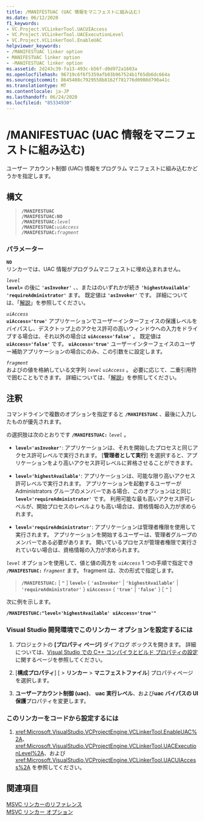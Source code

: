 ```yaml
---
title: /MANIFESTUAC (UAC 情報をマニフェストに組み込む)
ms.date: 06/12/2020
f1_keywords:
- VC.Project.VCLinkerTool.UACUIAccess
- VC.Project.VCLinkerTool.UACExecutionLevel
- VC.Project.VCLinkerTool.EnableUAC
helpviewer_keywords:
- /MANIFESTUAC linker option
- MANIFESTUAC linker option
- -MANIFESTUAC linker option
ms.assetid: 2d243c39-fa13-493c-b56f-d0d972a1603a
ms.openlocfilehash: 96719c6f6f5359afb03b967524b1f65db6dc664a
ms.sourcegitcommit: 8645408c7929558b8162f781776d0908d790a41c
ms.translationtype: MT
ms.contentlocale: ja-JP
ms.lasthandoff: 06/24/2020
ms.locfileid: "85334930"
---
```

# <a name="manifestuac-embeds-uac-information-in-manifest"></a>/MANIFESTUAC (UAC 情報をマニフェストに組み込む)

ユーザー アカウント制御 (UAC) 情報をプログラム マニフェストに組み込むかどうかを指定します。

## <a name="syntax"></a>構文

> **`/MANIFESTUAC`**\
> **`/MANIFESTUAC:NO`**\
> **`/MANIFESTUAC:`**_`level`_\
> **`/MANIFESTUAC:`**_`uiAccess`_\
> **`/MANIFESTUAC:`**_`fragment`_

### <a name="parameters"></a>パラメーター

**`NO`**<br/>
リンカーでは、UAC 情報がプログラムマニフェストに埋め込まれません。

*`level`*<br/>
**`level=`** の後に **`'asInvoker'`** 、、またはのいずれかが続き **`'highestAvailable'`** **`'requireAdministrator'`** ます。 既定値は **`'asInvoker'`** です。 詳細については、「[解説](#remarks)」を参照してください。

*`uiAccess`*<br/>
**`uiAccess='true'`** アプリケーションでユーザーインターフェイスの保護レベルをバイパスし、デスクトップ上のアクセス許可の高いウィンドウへの入力をドライブする場合は、それ以外の場合は **`uiAccess='false'`** 。 既定値は **`uiAccess='false'`** です。 **`uiAccess='true'`** ユーザーインターフェイスのユーザー補助アプリケーションの場合にのみ、この引数をに設定します。

*`fragment`*<br/>
およびの値を格納している文字列 *`level`* *`uiAccess`* 。 必要に応じて、二重引用符で囲むこともできます。 詳細については、「[解説](#remarks)」を参照してください。

## <a name="remarks"></a>注釈

コマンドラインで複数のオプションを指定すると **`/MANIFESTUAC`** 、最後に入力したものが優先されます。

の選択肢は次のとおりです **`/MANIFESTUAC:`** _`level`_ 。

- **`level='asInvoker'`**: アプリケーションは、それを開始したプロセスと同じアクセス許可レベルで実行されます。 [**管理者として実行**] を選択すると、アプリケーションをより高いアクセス許可レベルに昇格させることができます。

- **`level='highestAvailable'`**: アプリケーションは、可能な限り高いアクセス許可レベルで実行されます。 アプリケーションを起動するユーザーが Administrators グループのメンバーである場合、このオプションはと同じ **`level='requireAdministrator'`** です。 利用可能な最も高いアクセス許可レベルが、開始プロセスのレベルよりも高い場合は、資格情報の入力が求められます。

- **`level='requireAdministrator'`**: アプリケーションは管理者権限を使用して実行されます。 アプリケーションを開始するユーザーは、管理者グループのメンバーである必要があります。 開いているプロセスが管理者権限で実行されていない場合は、資格情報の入力が求められます。

*`level`* オプションを使用して、値と値の両方を *`uiAccess`* 1 つの手順で指定でき **`/MANIFESTUAC:`** _`fragment`_ ます。 fragment は、次の形式で指定します。

> **`/MANIFESTUAC:`** \[ **`"`** ] **`level=`** { **`'asInvoker'`** | **`'highestAvailable'`** | **`'requireAdministrator'`** } **`uiAccess=`** { **`'true'`** | **`'false'`** } \[ **`"`** ]

次に例を示します。

**`/MANIFESTUAC:"level='highestAvailable' uiAccess='true'"`**

### <a name="to-set-this-linker-option-in-the-visual-studio-development-environment"></a>Visual Studio 開発環境でこのリンカー オプションを設定するには

1. プロジェクトの **[プロパティ ページ]** ダイアログ ボックスを開きます。 詳細については、[Visual Studio での C++ コンパイラとビルド プロパティの設定](../working-with-project-properties.md)に関するページを参照してください。

1. [**構成プロパティ**] [  >  **リンカー**  >  **マニフェストファイル**] プロパティページを選択します。

1. **ユーザーアカウント制御 (uac)**、 **uac 実行レベル**、および**uac バイパスの UI 保護**プロパティを変更します。

### <a name="to-set-this-linker-option-programmatically"></a>このリンカーをコードから設定するには

1. <xref:Microsoft.VisualStudio.VCProjectEngine.VCLinkerTool.EnableUAC%2A>、<xref:Microsoft.VisualStudio.VCProjectEngine.VCLinkerTool.UACExecutionLevel%2A>、および <xref:Microsoft.VisualStudio.VCProjectEngine.VCLinkerTool.UACUIAccess%2A> を参照してください。

## <a name="see-also"></a>関連項目

[MSVC リンカーのリファレンス](linking.md)<br/>
[MSVC リンカー オプション](linker-options.md)
